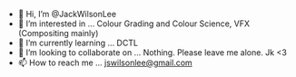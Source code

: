 - 👋 Hi, I’m @JackWilsonLee
- 👀 I’m interested in ... Colour Grading and Colour Science, VFX (Compositing mainly)
- 🌱 I’m currently learning ... DCTL
- 💞️ I’m looking to collaborate on ... Nothing. Please leave me alone. Jk <3
- 📫 How to reach me ... jswilsonlee@gmail.com

<!---
JackWilsonLee/JackWilsonLee is a ✨ special ✨ repository because its `README.md` (this file) appears on your GitHub profile.
You can click the Preview link to take a look at your changes.
--->
